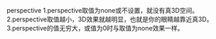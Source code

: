 perspective
 1.perspective取值为none或不设置，就没有真3D空间。
 2.perspective取值越小，3D效果就越明显，也就是你的眼睛越靠近真3D。
 3.perspective的值无穷大，或值为0时与取值为none效果一样。

